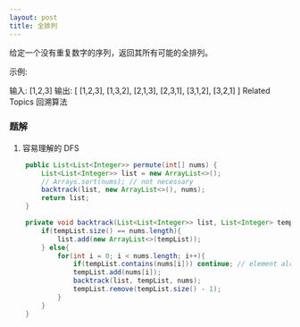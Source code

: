 ```yaml
---
layout: post
title: 全排列
---
```

给定一个没有重复数字的序列，返回其所有可能的全排列。 

 示例: 

 输入: [1,2,3]
输出:
[
  [1,2,3],
  [1,3,2],
  [2,1,3],
  [2,3,1],
  [3,1,2],
  [3,2,1]
] 
 Related Topics 回溯算法

### 题解

1. 容易理解的 DFS

~~~ java
    public List<List<Integer>> permute(int[] nums) {
        List<List<Integer>> list = new ArrayList<>();
        // Arrays.sort(nums); // not necessary
        backtrack(list, new ArrayList<>(), nums);
        return list;
    }

    private void backtrack(List<List<Integer>> list, List<Integer> tempList, int [] nums){
        if(tempList.size() == nums.length){
            list.add(new ArrayList<>(tempList));
        } else{
            for(int i = 0; i < nums.length; i++){
                if(tempList.contains(nums[i])) continue; // element already exists, skip
                tempList.add(nums[i]);
                backtrack(list, tempList, nums);
                tempList.remove(tempList.size() - 1);
            }
        }
    }
~~~   
 